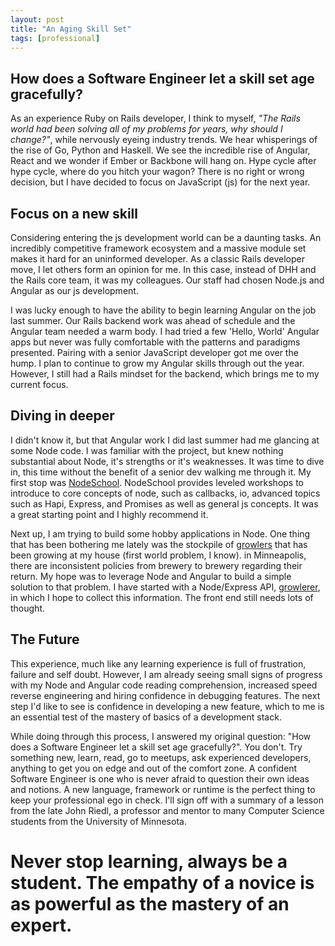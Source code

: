 ```yaml
---
layout: post
title: "An Aging Skill Set"
tags: [professional]
---
```


## How does a Software Engineer let a skill set age gracefully? 
As an experience Ruby on Rails developer, I think to myself, _"The Rails world had been solving all of my problems for years, why should I change?"_, while nervously eyeing industry trends. We hear whisperings of the rise of Go, Python and Haskell. We see the incredible rise of Angular, React and we wonder if Ember or Backbone will hang on. Hype cycle after hype cycle, where do you hitch your wagon? There is no right or wrong decision, but I have decided to focus on JavaScript (js) for the next year.

## Focus on a new skill
Considering entering the js development world can be a daunting tasks. An incredibly competitive framework ecosystem and a massive module set makes it hard for an uninformed developer. As a classic Rails developer move, I let others form an opinion for me. In this case, instead of DHH and the Rails core team, it was my colleagues. Our staff had chosen Node.js and Angular as our js development.

I was lucky enough to have the ability to begin learning Angular on the job last summer. Our Rails backend work was ahead of schedule and the Angular team needed a warm body. I had tried a few 'Hello, World' Angular apps but never was fully comfortable with the patterns and paradigms presented. Pairing with a senior JavaScript developer got me over the hump. I plan to continue to grow my Angular skills through out the year. However, I still had a Rails mindset for the backend, which brings me to my current focus.

## Diving in deeper
I didn't know it, but that Angular work I did last summer had me glancing at some Node code. I was familiar with the project, but knew nothing substantial about Node, it's strengths or it's weaknesses. It was time to dive in, this time without the benefit of a senior dev walking me through it. My first stop was [NodeSchool](http://nodeschool.io/). NodeSchool provides leveled workshops to introduce to core concepts of node, such as callbacks, io, advanced topics such as Hapi, Express, and Promises as well as general js concepts. It was a great starting point and I highly recommend it.

Next up, I am trying to build some hobby applications in Node. One thing that has been bothering me lately was the stockpile of [growlers](https://en.wikipedia.org/wiki/Beer_bottle#Growler) that has been growing at my house (first world problem, I know). in Minneapolis, there are inconsistent policies from brewery to brewery regarding their return. My hope was to leverage Node and Angular to build a simple solution to that problem. I have started with a Node/Express API, [growlerer](https://github.com/pete2786/growlerer), in which I hope to collect this information. The front end still needs lots of thought.

## The Future
This experience, much like any learning experience is full of frustration, failure and self doubt. However, I am already seeing small signs of progress with my Node and Angular code reading comprehension, increased speed reverse engineering and hiring confidence in debugging features. The next step I'd like to see is confidence in developing a new feature, which to me is an essential test of the mastery of basics of a development stack.

While doing through this process, I answered my original question: "How does a Software Engineer let a skill set age gracefully?". You don't. Try something new, learn, read, go to meetups, ask experienced developers, anything to get you on edge and out of the comfort zone. A confident Software Engineer is one who is never afraid to question their own ideas and notions. A new language, framework or runtime is the perfect thing to keep your professional ego in check. I'll sign off with a summary of a lesson from the late John Riedl, a professor and mentor to many Computer Science students from the University of Minnesota.

# Never stop learning, always be a student. The empathy of a novice is as powerful as the mastery of an expert.
